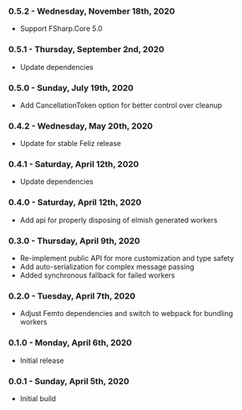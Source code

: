 ### 0.5.2 - Wednesday, November 18th, 2020
* Support FSharp.Core 5.0

### 0.5.1 - Thursday, September 2nd, 2020
* Update dependencies

### 0.5.0 - Sunday, July 19th, 2020
* Add CancellationToken option for better control over cleanup

### 0.4.2 - Wednesday, May 20th, 2020
* Update for stable Feliz release

### 0.4.1 - Saturday, April 12th, 2020
* Update dependencies

### 0.4.0 - Saturday, April 12th, 2020
* Add api for properly disposing of elmish generated workers

### 0.3.0 - Thursday, April 9th, 2020
* Re-implement public API for more customization and type safety
* Add auto-serialization for complex message passing
* Added synchronous fallback for failed workers

### 0.2.0 - Tuesday, April 7th, 2020
* Adjust Femto dependencies and switch to webpack for bundling workers

### 0.1.0 - Monday, April 6th, 2020
* Initial release

### 0.0.1 - Sunday, April 5th, 2020
* Initial build
